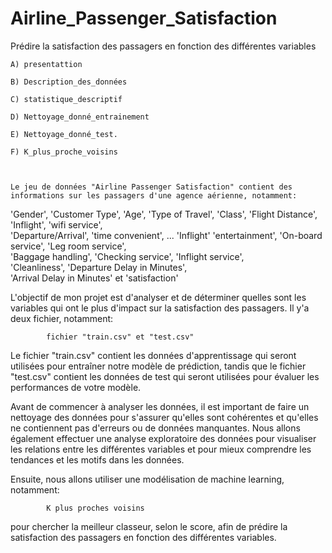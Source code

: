 # Airline_Passenger_Satisfaction
Prédire la satisfaction des passagers en fonction des différentes variables

    A) presentattion

    B) Description_des_données

    C) statistique_descriptif

    D) Nettoyage_donné_entrainement

    E) Nettoyage_donné_test.

    F) K_plus_proche_voisins
    
    
    
    Le jeu de données "Airline Passenger Satisfaction" contient des informations sur les passagers d'une agence aérienne, notamment:

'Gender', 'Customer Type', 'Age', 'Type of Travel', 
'Class', 'Flight Distance', 'Inflight', 'wifi service',    
'Departure/Arrival', 'time convenient',    ...    'Inflight'
'entertainment', 'On-board service',    'Leg room service',    
'Baggage handling',    'Checking service',    'Inflight service',    
'Cleanliness',    'Departure Delay in Minutes',    
'Arrival Delay in Minutes' et    'satisfaction'

L'objectif de mon projet est d'analyser et de déterminer quelles sont les variables qui ont le plus d'impact sur la satisfaction des passagers. Il y'a deux fichier, notamment:

            fichier "train.csv" et "test.csv"

Le fichier "train.csv" contient les données d'apprentissage qui seront utilisées pour entraîner notre modèle de prédiction, tandis que le fichier "test.csv" contient les données de test qui seront utilisées pour évaluer les performances de votre modèle.

Avant de commencer à analyser les données, il est important de faire un nettoyage des données pour s'assurer qu'elles sont cohérentes et qu'elles ne contiennent pas d'erreurs ou de données manquantes. Nous allons également effectuer une analyse exploratoire des données pour visualiser les relations entre les différentes variables et pour mieux comprendre les tendances et les motifs dans les données.

Ensuite, nous allons utiliser une modélisation de machine learning, notamment:

            K plus proches voisins 

pour chercher la meilleur classeur, selon le score, afin de prédire la satisfaction des passagers en fonction des différentes variables.
